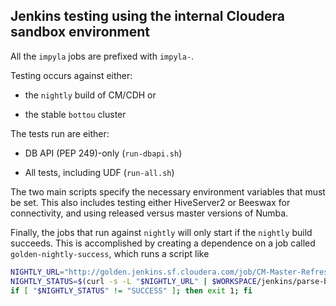 ## Jenkins testing using the internal Cloudera sandbox environment

All the `impyla` jobs are prefixed with `impyla-`.

Testing occurs against either:

* the `nightly` build of CM/CDH or

* the stable `bottou` cluster

The tests run are either:

* DB API (PEP 249)-only (`run-dbapi.sh`)

* All tests, including UDF (`run-all.sh`)

The two main scripts specify the necessary environment variables that must be
set.  This also includes testing either HiveServer2 or Beeswax for
connectivity, and using released versus master versions of Numba.

Finally, the jobs that run against `nightly` will only start if the `nightly`
build succeeds.  This is accomplished by creating a dependence on a job called
`golden-nightly-success`, which runs a script like

```bash
NIGHTLY_URL="http://golden.jenkins.sf.cloudera.com/job/CM-Master-Refresh-Nightly-Cluster/lastBuild/api/json"
NIGHTLY_STATUS=$(curl -s -L "$NIGHTLY_URL" | $WORKSPACE/jenkins/parse-build-result.py)
if [ "$NIGHTLY_STATUS" != "SUCCESS" ]; then exit 1; fi
```
